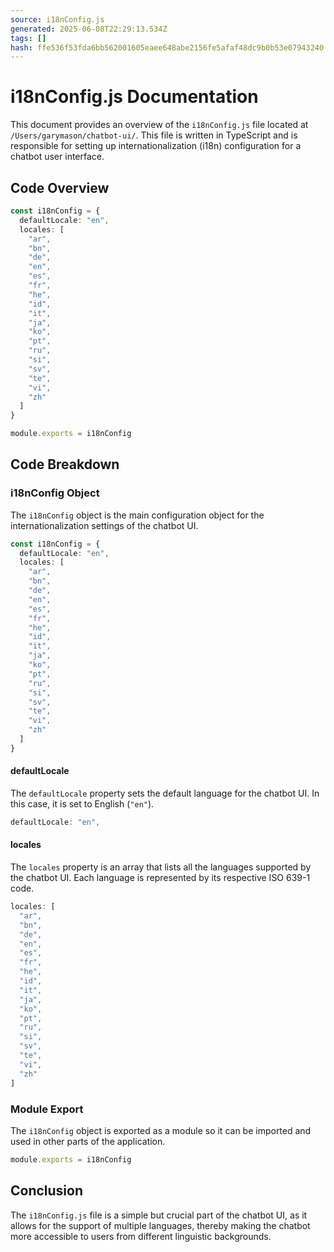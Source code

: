 ```yaml
---
source: i18nConfig.js
generated: 2025-06-08T22:29:13.534Z
tags: []
hash: ffe536f53fda6bb562001605eaee648abe2156fe5afaf48dc9b0b53e07943240
---
```


# i18nConfig.js Documentation

This document provides an overview of the `i18nConfig.js` file located at `/Users/garymason/chatbot-ui/`. This file is written in TypeScript and is responsible for setting up internationalization (i18n) configuration for a chatbot user interface.

## Code Overview

```ts
const i18nConfig = {
  defaultLocale: "en",
  locales: [
    "ar",
    "bn",
    "de",
    "en",
    "es",
    "fr",
    "he",
    "id",
    "it",
    "ja",
    "ko",
    "pt",
    "ru",
    "si",
    "sv",
    "te",
    "vi",
    "zh"
  ]
}

module.exports = i18nConfig
```

## Code Breakdown

### i18nConfig Object

The `i18nConfig` object is the main configuration object for the internationalization settings of the chatbot UI.

```ts
const i18nConfig = {
  defaultLocale: "en",
  locales: [
    "ar",
    "bn",
    "de",
    "en",
    "es",
    "fr",
    "he",
    "id",
    "it",
    "ja",
    "ko",
    "pt",
    "ru",
    "si",
    "sv",
    "te",
    "vi",
    "zh"
  ]
}
```

#### defaultLocale

The `defaultLocale` property sets the default language for the chatbot UI. In this case, it is set to English (`"en"`).

```ts
defaultLocale: "en",
```

#### locales

The `locales` property is an array that lists all the languages supported by the chatbot UI. Each language is represented by its respective ISO 639-1 code.

```ts
locales: [
  "ar",
  "bn",
  "de",
  "en",
  "es",
  "fr",
  "he",
  "id",
  "it",
  "ja",
  "ko",
  "pt",
  "ru",
  "si",
  "sv",
  "te",
  "vi",
  "zh"
]
```

### Module Export

The `i18nConfig` object is exported as a module so it can be imported and used in other parts of the application.

```ts
module.exports = i18nConfig
```

## Conclusion

The `i18nConfig.js` file is a simple but crucial part of the chatbot UI, as it allows for the support of multiple languages, thereby making the chatbot more accessible to users from different linguistic backgrounds.
